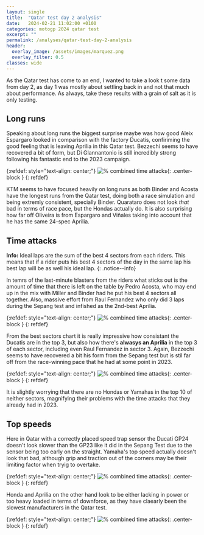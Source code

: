 ```yaml
---
layout: single
title:  "Qatar test day 2 analysis"
date:   2024-02-21 11:02:00 +0100
categories: motogp 2024 qatar test
excerpt: ""
permalink: /analyses/qatar-test-day-2-analysis
header:
  overlay_image: /assets/images/marquez.png
  overlay_filter: 0.5 
classes: wide
---
```


As the Qatar test has come to an end, I wanted to take a look t some data from day 2, as day 1 was mostly about settling back in and not that much about performance. As always, take these results with a grain of salt as it is only testing.

## Long runs

Speaking about long runs the biggest surprise maybe was how good Aleix Espargaro looked in comparison with the factory Ducatis, confiriming the good feeling that is leaving Aprilia in this Qatar test. Bezzechi seems to have recovered a bit of form, but Di GIannantonio is still incredibly strong following his fantastic end to the 2023 campaign.

{:refdef: style="text-align: center;"}
![% combined time attacks]({{site.baseurl}}/assets/images/2024QAT2LongRuns.png){: .center-block }
{: refdef}

KTM seems to have focused heavily on long runs as both Binder and Acosta have the longest runs from the Qatar test, doing both a race simulation and being extremly consistent, specially Binder. Quarataro does not look *that* bad in terms of race pace, but the Hondas actually do. It is also surprising how far off Oliveira is from Espargaro and Viñales taking into account that he has the same 24-spec Aprilia.

## Time attacks

**Info:** Ideal laps are the sum of the best 4 sectors from each riders. This means that if a rider puts his best 4 sectors of the day in the same lap his best lap will be as well his ideal lap.
{: .notice--info}

In temrs of the last-minute blasters from the riders what sticks out is the amount of time that there is left on the table by Pedro Acosta, who may end up in the mix with Miller and Binder had he put his best 4 sectors all together. Also, massive effort from Raul Fernandez who only did 3 laps during the Sepang test and infished as the 2nd-best Aprilia.

{:refdef: style="text-align: center;"}
![% combined time attacks]({{site.baseurl}}/assets/images/2024QAT2ShortRuns.png){: .center-block }
{: refdef}

From the best sectors chart it is really impressive how consistant the Ducatis are in the top 3, but also how there's **alwasys an Aprilia** in the top 3 of each sector, including even Raul Fernandez in sector 3. Again, Bezzechi seems to have recovered a bit his form from the Sepang test but is stil far off from the race-winning pace that he had at some point in 2023.

{:refdef: style="text-align: center;"}
![% combined time attacks]({{site.baseurl}}/assets/images/2024QAT2FSectors.png){: .center-block }
{: refdef}

It is slightly worrying that there are no Hondas or Yamahas in the top 10 of neither sectors, magnifying their problems with the time attacks that they already had in 2023.

## Top speeds   

Here in Qatar with a correctly placed speed trap sensor the Ducati GP24 doesn't look slower than the GP23 like it did in the Sepang Test due to the sensor being too early on the straight. Yamaha's top speed actually doesn't look that bad, although grip and traction out of the corners may be their limiting factor when tryig to overtake.

{:refdef: style="text-align: center;"}
![% combined time attacks]({{site.baseurl}}/assets/images/2024QAT2TopSpeedsRider.png){: .center-block }
{: refdef}

Honda and Aprilia on the other hand look to be either lacking in power or too heavy loaded in terms of downforce, as they have claearly been the slowest manufacturers in the Qatar test.

{:refdef: style="text-align: center;"}
![% combined time attacks]({{site.baseurl}}/assets/images/2024QAT2TopSpeedsBike.png){: .center-block }
{: refdef}